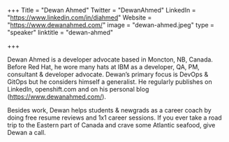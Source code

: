 +++
Title = "Dewan Ahmed"
Twitter = "DewanAhmed"
LinkedIn = "https://www.linkedin.com/in/diahmed"
Website = "https://www.dewanahmed.com/"
image = "dewan-ahmed.jpeg"
type = "speaker"
linktitle = "dewan-ahmed"

+++

Dewan Ahmed is a developer advocate based in Moncton, NB, Canada. Before Red Hat, he wore many hats at IBM as a developer, QA, PM, consultant & developer advocate. Dewan’s primary focus is DevOps & GitOps but he considers himself a generalist. He regularly publishes on LinkedIn, openshift.com and on his personal blog (https://www.dewanahmed.com/).

Besides work, Dewan helps students & newgrads as a career coach by doing free resume reviews and 1x1 career sessions. If you ever take a road trip to the Eastern part of Canada and crave some Atlantic seafood, give Dewan a call.